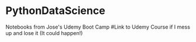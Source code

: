 # PythonDataScience
Notebooks from Jose's Udemy Boot Camp 
#Link to Udemy Course if I mess up and lose it (It could happen!)
